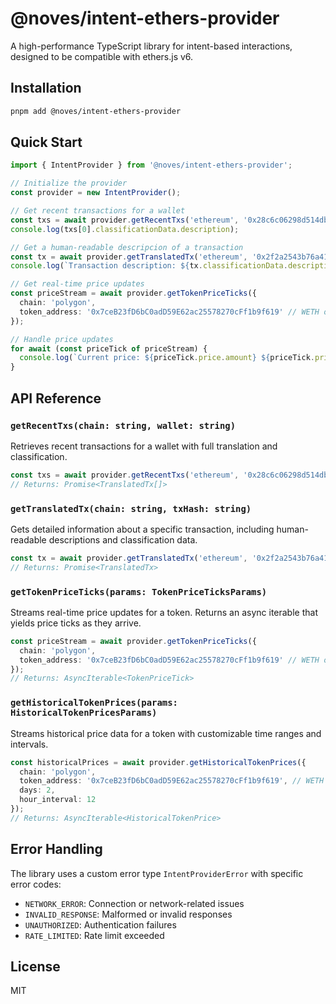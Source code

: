 # @noves/intent-ethers-provider

A high-performance TypeScript library for intent-based interactions, designed to be compatible with ethers.js v6.


## Installation

```bash
pnpm add @noves/intent-ethers-provider
```

## Quick Start

```typescript
import { IntentProvider } from '@noves/intent-ethers-provider';

// Initialize the provider
const provider = new IntentProvider();

// Get recent transactions for a wallet
const txs = await provider.getRecentTxs('ethereum', '0x28c6c06298d514db089934071355e5743bf21d60');
console.log(txs[0].classificationData.description);

// Get a human-readable descripcion of a transaction
const tx = await provider.getTranslatedTx('ethereum', '0x2f2a2543b76a4166549f7aab2e75bef0aefc5b0f');
console.log(`Transaction description: ${tx.classificationData.description}`);

// Get real-time price updates
const priceStream = await provider.getTokenPriceTicks({
  chain: 'polygon',
  token_address: '0x7ceB23fD6bC0adD59E62ac25578270cFf1b9f619' // WETH on Polygon
});

// Handle price updates
for await (const priceTick of priceStream) {
  console.log(`Current price: ${priceTick.price.amount} ${priceTick.price.currency}`);
}
```

## API Reference

### `getRecentTxs(chain: string, wallet: string)`
Retrieves recent transactions for a wallet with full translation and classification.

```typescript
const txs = await provider.getRecentTxs('ethereum', '0x28c6c06298d514db089934071355e5743bf21d60');
// Returns: Promise<TranslatedTx[]>
```

### `getTranslatedTx(chain: string, txHash: string)`
Gets detailed information about a specific transaction, including human-readable descriptions and classification data.

```typescript
const tx = await provider.getTranslatedTx('ethereum', '0x2f2a2543b76a4166549f7aab2e75bef0aefc5b0f');
// Returns: Promise<TranslatedTx>
```

### `getTokenPriceTicks(params: TokenPriceTicksParams)`
Streams real-time price updates for a token. Returns an async iterable that yields price ticks as they arrive.

```typescript
const priceStream = await provider.getTokenPriceTicks({
  chain: 'polygon',
  token_address: '0x7ceB23fD6bC0adD59E62ac25578270cFf1b9f619' // WETH on Polygon
});
// Returns: AsyncIterable<TokenPriceTick>
```

### `getHistoricalTokenPrices(params: HistoricalTokenPricesParams)`
Streams historical price data for a token with customizable time ranges and intervals.

```typescript
const historicalPrices = await provider.getHistoricalTokenPrices({
  chain: 'polygon',
  token_address: '0x7ceB23fD6bC0adD59E62ac25578270cFf1b9f619', // WETH on Polygon
  days: 2,
  hour_interval: 12
});
// Returns: AsyncIterable<HistoricalTokenPrice>
```

## Error Handling

The library uses a custom error type `IntentProviderError` with specific error codes:
- `NETWORK_ERROR`: Connection or network-related issues
- `INVALID_RESPONSE`: Malformed or invalid responses
- `UNAUTHORIZED`: Authentication failures
- `RATE_LIMITED`: Rate limit exceeded

## License

MIT